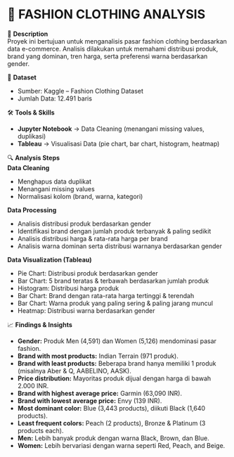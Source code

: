 # 👕 FASHION CLOTHING ANALYSIS

📝 **Description**  
Proyek ini bertujuan untuk menganalisis pasar fashion clothing berdasarkan data e-commerce.
Analisis dilakukan untuk memahami distribusi produk, brand yang dominan, tren harga, serta preferensi warna berdasarkan gender. 

📂 **Dataset**  
- Sumber: Kaggle – Fashion Clothing Dataset
- Jumlah Data: 12.491 baris

🛠 **Tools & Skills**  
- **Jupyter Notebook** → Data Cleaning (menangani missing values, duplikasi)
- **Tableau** → Visualisasi Data (pie chart, bar chart, histogram, heatmap)

🔍 **Analysis Steps**  
**Data Cleaning**  
- Menghapus data duplikat
- Menangani missing values
- Normalisasi kolom (brand, warna, kategori) 

**Data Processing**  
- Analisis distribusi produk berdasarkan gender
- Identifikasi brand dengan jumlah produk terbanyak & paling sedikit
- Analisis distribusi harga & rata-rata harga per brand
- Analisis warna dominan serta distribusi warnanya berdasarkan gender 

**Data Visualization (Tableau)**  
- Pie Chart: Distribusi produk berdasarkan gender
- Bar Chart: 5 brand teratas & terbawah berdasarkan jumlah produk
- Histogram: Distribusi harga produk
- Bar Chart: Brand dengan rata-rata harga tertinggi & terendah
- Bar Chart: Warna produk yang paling sering & paling jarang muncul
- Heatmap: Distribusi warna berdasarkan gender

📈 **Findings & Insights**  
- **Gender:** Produk Men (4,591) dan Women (5,126) mendominasi pasar fashion.  
- **Brand with most products:** Indian Terrain (971 produk).  
- **Brand with least products:** Beberapa brand hanya memiliki 1 produk (misalnya Aber & Q, AABELINO, AASK).  
- **Price distribution:** Mayoritas produk dijual dengan harga di bawah 2.000 INR. 
- **Brand with highest average price:** Garmin (63,090 INR).  
- **Brand with lowest average price:** Envy (139 INR).  
- **Most dominant color:** Blue (3,443 products), diikuti Black (1,640 products).  
- **Least frequent colors:** Peach (2 products), Bronze & Platinum (3 products each).  
- **Men:** Lebih banyak produk dengan warna Black, Brown, dan Blue.  
- **Women:** Lebih bervariasi dengan warna seperti Red, Peach, and Beige.
